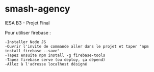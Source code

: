 # smash-agency
IESA B3 - Projet Final

Pour utiliser firebase :

    -Installer Node JS
    -Ouvrir l'invite de commande aller dans le projet et taper "npm install firebase --save"
    -Tapez ensuite npm install -g firebase-tools
    -Tapez firebase serve (ou deploy, ça dépend)
    -Allez à l'adresse localhost désigné